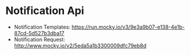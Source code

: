 # Notification Api

- Notification Templates: https://run.mocky.io/v3/9e3a9b07-e138-4e1b-87cd-5d527b3dba17
- Notification Request: http://www.mocky.io/v2/5eda5a1b3300009dfc79eb8d
